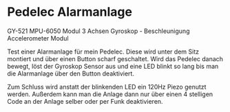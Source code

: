 Pedelec Alarmanlage
=======

GY-521 MPU-6050 Modul 3 Achsen Gyroskop - Beschleunigung Accelerometer Modul

Test einer Alarmanlage für mein Pedelec.
Diese wird unter dem Sitz montiert und über einen Button scharf geschaltet.
Wird das Pedelec danach bewegt, löst der Gyroskop Sensor aus und eine LED blinkt so lang bis man die Alarmanlage über den Button deaktiviert.

Zum Schluss wird anstatt der blinkenden LED ein 120Hz Piezo genutzt werden.
Außerdem kann man die Anlage dann nur über einen 4 stelligen Code an der Anlage selber oder per Funk deaktivieren.
